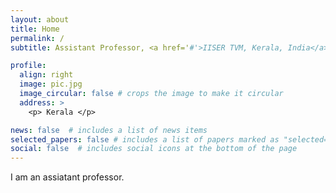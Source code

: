 ```yaml
---
layout: about
title: Home
permalink: /
subtitle: Assistant Professor, <a href='#'>IISER TVM, Kerala, India</a>.

profile:
  align: right
  image: pic.jpg
  image_circular: false # crops the image to make it circular
  address: >
    <p> Kerala </p>

news: false  # includes a list of news items
selected_papers: false # includes a list of papers marked as "selected={true}"
social: false  # includes social icons at the bottom of the page
---
```


 I am an assiatant professor.

